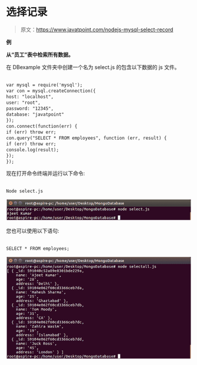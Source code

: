 # 选择记录

> 原文：<https://www.javatpoint.com/nodejs-mysql-select-record>

**例**

**从“员工”表中检索所有数据。**

在 DBexample 文件夹中创建一个名为 select.js 的包含以下数据的 js 文件。

```

var mysql = require('mysql');
var con = mysql.createConnection({
host: "localhost",
user: "root",
password: "12345",
database: "javatpoint"
});
con.connect(function(err) {
if (err) throw err;
con.query("SELECT * FROM employees", function (err, result) {
if (err) throw err;
console.log(result);
});
});

```

现在打开命令终端并运行以下命令:

```

Node select.js

```

![Node.js select record 1](img/30f92fdf64c7eb7d700cee6c5da7757c.png)

您也可以使用以下语句:

```

SELECT * FROM employees;

```

![Node.js select record 2](img/3a07e2b6750fabb0ea09da7d85c14ef3.png)